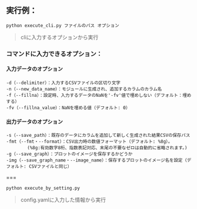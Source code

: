 ## 実行例：
```python execute_cli.py ファイルのパス オプション```
> cliに入力するオプションから実行

### コマンドに入力できるオプション：
#### 入力データのオプション
```
-d（--delimiter）：入力するCSVファイルの区切り文字
-n（--new_data_name）：モジュールに生成され、追加するカラムのカラム名
-f（--fillna）：設定時、入力するデータのNaNを'-fv'値で埋めしない（デフォルト：埋めする）
-fv（--fillna_value）：NaNを埋める値（デフォルト: 0）
```
#### 出力データのオプション
```
-s（--save_path）：既存のデータにカラムを追加して新しく生成された結果CSVの保存パス
-fmt（--fmt・--format）：CSV出力時の数値フォーマット（デフォルト: %8g）。
        (%8g:有効数字8桁、指数表記対応、末尾の不要なゼロは自動的に省略されます。)
-g（--save_graph）：プロットのイメージを保存するかどうか
-img（--save_graph_name・--image_name）：保存するプロットのイメージ名を設定（デフォルト: CSVファイルと同じ）
```

===

```python execute_by_setting.py```
> config.yamlに入力した情報から実行